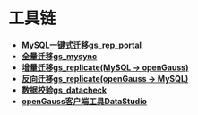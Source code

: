 # 工具链<a name="ZH-CN_TOPIC_0000001220467644"></a>

-   **[MySQL一键式迁移gs_rep_portal](MySQL一键式迁移gs_rep_portal.md)**
-   **[全量迁移gs_mysync](全量迁移gs_mysync.md)**
-   **[增量迁移gs_replicate(MySQL -> openGauss)](增量迁移gs_replicate.md)**
-   **[反向迁移gs_replicate(openGauss -> MySQL)](反向迁移gs_replicate.md)**
-   **[数据校验gs_datacheck](数据校验gs_datacheck.md)**
-   **[openGauss客户端工具DataStudio](openGauss客户端工具DataStudio.md)**  


